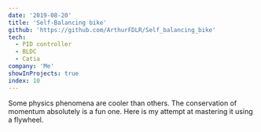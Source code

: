 ```yaml
---
date: '2019-08-20'
title: 'Self-Balancing bike'
github: 'https://github.com/ArthurFDLR/Self_balancing_bike'
tech:
  - PID controller
  - BLDC
  - Catia
company: 'Me'
showInProjects: true
index: 10
---
```


Some physics phenomena are cooler than others. The conservation of momentum absolutely is a fun one. Here is my attempt at mastering it using a flywheel.
